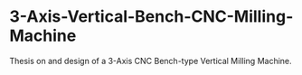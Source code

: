 # 3-Axis-Vertical-Bench-CNC-Milling-Machine
Thesis on and design of a 3-Axis CNC Bench-type Vertical Milling Machine.
